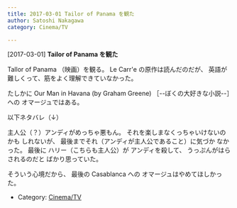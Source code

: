 ```yaml
---
title: 2017-03-01 Tailor of Panama を観た
author: Satoshi Nakagawa
category: Cinema/TV

---
```


[2017-03-01] **Tailor of Panama を観た** 

 Tallor of Panama （映画）を観る。
Le Carr\'e の原作は読んだのだが、
英語が難しくって、筋をよく理解できていなかった。

 たしかに 
Our Man in Havana (by Graham Greene) 
［--ぼくの大好きな小説--］への
オマージュではある。

 以下ネタバレ（↓）

<!--more-->

 主人公（？）アンディがめっちゃ悪もん。
それを楽しまなくっちゃいけないのかも
しれないが、
最後までそれ（アンディが主人公であること）に気づか
なかった。
最後に
ハリー（こちらも主人公）が
アンディを殺して、
うっぷんがはらされるのだと
ばかり思っていた。

 そういう心境だから、
最後の Casablanca への
オマージュはやめてほしかった。

- Category: [Cinema/TV](https://merapano.github.io/categories.html#Cinema/TV)

